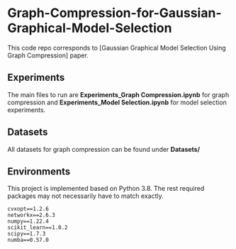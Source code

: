 # Graph-Compression-for-Gaussian-Graphical-Model-Selection
This code repo corresponds to [Gaussian Graphical Model Selection Using Graph Compression] paper.

## Experiments
The main files to run are **Experiments_Graph Compression.ipynb** for graph compression and **Experiments_Model Selection.ipynb** for model selection experiments.

## Datasets
All datasets for graph compression can be found under **Datasets/**  

## Environments
This project is implemented based on Python 3.8.
The rest required packages may not necessarily have to match exactly.  

```
cvxopt==1.2.6
networkx==2.6.3
numpy==1.22.4  
scikit_learn==1.0.2 
scipy==1.7.3
numba==0.57.0 
```
